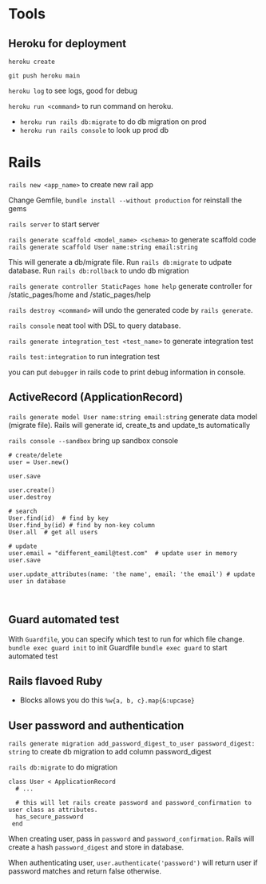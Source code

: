 # Tools

## Heroku for deployment

`heroku create`

`git push heroku main`

`heroku log` to see logs, good for debug

`heroku run <command>` to run command on heroku. 
- `heroku run rails db:migrate` to do db migration on prod
- `heroku run rails console` to look up prod db


# Rails

`rails new <app_name>` to create new rail app

Change Gemfile, `bundle install --without production` for reinstall the gems

`rails server` to start server

`rails generate scaffold <model_name> <schema>` to generate scaffold code
`rails generate scaffold User name:string email:string`

This will generate a db/migrate file. Run `rails db:migrate` to udpate database. Run `rails db:rollback` to undo db migration

`rails generate controller StaticPages home help` generate controller for /static_pages/home and /static_pages/help

`rails destroy <command>` will undo the generated code by `rails generate`.


`rails console` neat tool with DSL to query database.

`rails generate integration_test <test_name>` to generate integration test

`rails test:integration` to run integration test

you can put `debugger` in rails code to print debug information in console.



## ActiveRecord (ApplicationRecord)
`rails generate model User name:string email:string` generate data model (migrate file). Rails will generate id, create_ts and update_ts automatically

`rails console --sandbox` bring up sandbox console

```
# create/delete
user = User.new()

user.save

user.create()
user.destroy

# search
User.find(id)  # find by key
User.find_by(id) # find by non-key column
User.all  # get all users

# update
user.email = "different_eamil@test.com"  # update user in memory
user.save

user.update_attributes(name: 'the name', email: 'the email') # update user in database



```


## Guard automated test
With `Guardfile`, you can specify which test to run for which file change. 
`bundle exec guard init` to init Guardfile
`bundle exec guard` to start automated test

## Rails flavoed Ruby

- Blocks allows you do this `%w{a, b, c}.map{&:upcase}`


## User password and authentication

`rails generate migration add_password_digest_to_user password_digest: string` to create db migration to add column password_digest

`rails db:migrate` to do migration

```
class User < ApplicationRecord
  # ...
  
  # this will let rails create password and password_confirmation to user class as attributes.
  has_secure_password
 end
```

When creating user, pass in `password` and `password_confirmation`. Rails will create a hash `password_digest` and store in database. 

When authenticating user, `user.authenticate('password')` will return user if password matches and return false otherwise.

